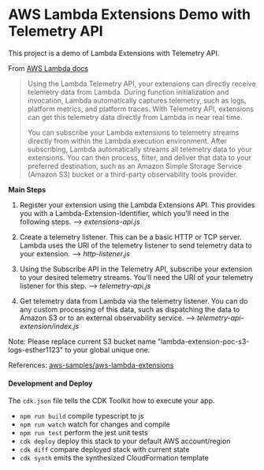 # AWS Lambda Extensions Demo with Telemetry API

This project is a demo of Lambda Extensions with Telemetry API.

From [AWS Lambda docs](https://docs.aws.amazon.com/lambda/latest/dg/telemetry-api.html)
> Using the Lambda Telemetry API, your extensions can directly receive telemetry data from Lambda. During function initialization and invocation, Lambda automatically captures telemetry, such as logs, platform metrics, and platform traces. With Telemetry API, extensions can get this telemetry data directly from Lambda in near real time.
> 
> You can subscribe your Lambda extensions to telemetry streams directly from within the Lambda execution environment. After subscribing, Lambda automatically streams all telemetry data to your extensions. You can then process, filter, and deliver that data to your preferred destination, such as an Amazon Simple Storage Service (Amazon S3) bucket or a third-party observability tools provider.

**Main Steps**
1. Register your extension using the Lambda Extensions API. This provides you with a Lambda-Extension-Identifier, which you'll need in the following steps. --> *extensions-api.js*

1. Create a telemetry listener. This can be a basic HTTP or TCP server. Lambda uses the URI of the telemetry listener to send telemetry data to your extension. --> *http-listener.js*

1. Using the Subscribe API in the Telemetry API, subscribe your extension to your desired telemetry streams. You'll need the URI of your telemetry listener for this step. --> *telemetry-api.js*

1. Get telemetry data from Lambda via the telemetry listener. You can do any custom processing of this data, such as dispatching the data to Amazon S3 or to an external observability service. --> *telemetry-api-extension/index.js*

Note: Please replace current S3 bucket name "lambda-extension-poc-s3-logs-esther1123" to your global unique one. 

References: [aws-samples/aws-lambda-extensions](https://github.com/aws-samples/aws-lambda-extensions/tree/main/nodejs-example-logs-api-extension/nodejs-example-logs-api-extension)

#### Development and Deploy

The `cdk.json` file tells the CDK Toolkit how to execute your app.

* `npm run build`   compile typescript to js
* `npm run watch`   watch for changes and compile
* `npm run test`    perform the jest unit tests
* `cdk deploy`      deploy this stack to your default AWS account/region
* `cdk diff`        compare deployed stack with current state
* `cdk synth`       emits the synthesized CloudFormation template
